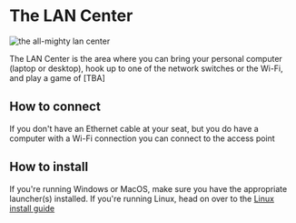 # The LAN Center
![the all-mighty lan center](https://media.giphy.com/media/Gahw0xYm65DR5vsPWz/giphy.gif)

The LAN Center is the area where you can bring your personal computer (laptop or desktop), hook up to one of the network switches or the Wi-Fi, and play a game of [TBA]

## How to connect

If you don't have an Ethernet cable at your seat, but you do have a computer with a Wi-Fi connection you can connect to the access point


## How to install

If you're running Windows or MacOS, make sure you have the appropriate launcher(s) installed. If you're running Linux, head on over to the [Linux install guide](#LAN%20Center/linux-install.md)